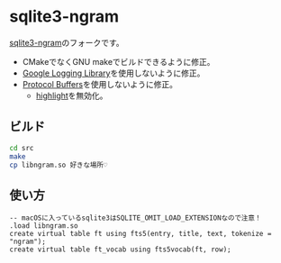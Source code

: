 # sqlite3-ngram

[sqlite3-ngram](https://github.com/leiless/sqlite3-ngram)のフォークです。

- CMakeでなくGNU makeでビルドできるように修正。
- [Google Logging Library](https://github.com/google/glog)を使用しないように修正。
- [Protocol Buffers](https://github.com/protocolbuffers/protobuf)を使用しないように修正。
    - [highlight](https://sqlite.org/fts5.html#the_highlight_function)を無効化。

## ビルド

```sh
cd src
make
cp libngram.so 好きな場所♡
```

## 使い方

```
-- macOSに入っているsqlite3はSQLITE_OMIT_LOAD_EXTENSIONなので注意！
.load libngram.so
create virtual table ft using fts5(entry, title, text, tokenize = "ngram");
create virtual table ft_vocab using fts5vocab(ft, row);
```


